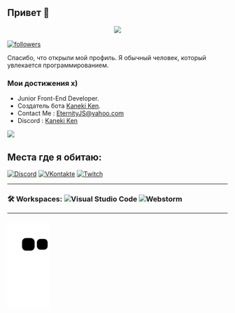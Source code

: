 ## Привет 👋

<p align="center"> <img src="https://readme-typing-svg.herokuapp.com/?lines=Hello+there,+I'm+EternityJS!&center=true&width=380&height=45"> </p>
<a href="https://github.com/EternityJS"> <img alt="followers" title="Follow Me" src="https://img.shields.io/github/followers/EternityJS?color=236ad3&labelColor=1155ba&style=for-the-badge&logo=github&label=Follow%20me" /></a>
</p>
Спасибо, что открыли мой профиль. Я обычный человек, который увлекается программированием.


### Мои достижения x)
- Junior Front-End Developer.
- Создатель бота [Kaneki Ken](https://discord.com/oauth2/authorize?client_id=940635245932339211&permissions=49630272&scope=bot%20applications.commands).
- Contact Me : EternityJS@yahoo.com<br>
- Discord : [Kaneki Ken](https://discord.gg/XdtTNszBsm)<br>

<a href="https://discord.gg/XdtTNszBsm">
  <img src="http://invidget.switchblade.xyz/XdtTNszBsm" />
</a>

 ## Места где я обитаю:
[![Discord](https://img.shields.io/badge/-Discord-3C2886?style=for-the-badge&logo=Discord&logoColor=1195F5)](https://discord.com/XdtTNszBsm)
[![VKontakte](https://img.shields.io/badge/-Vkontakte-3C2886?style=for-the-badge&logo=Vk&logoColor=149FDC)](https://vk.com/kayouakyloff)
[![Twitch](https://img.shields.io/badge/-Twitch-3C2886?style=for-the-badge&logo=Twitch&logoColor=974FFF)](https://twitch.tv/kanekivhaise)

--- 

<h3 align="left">
🛠 Workspaces:
    <img alt="Visual Studio Code" src="https://img.shields.io/badge/Visual%20Studio%20Code-007ACC?&style=for-the-badge&logo=Visual-Studio-Code&logoColor=white" />
    <img alt="Webstorm" src="https://img.shields.io/badge/Webstorm%20-4B32C3?&style=for-the-badge&logo=Webstorm&logoColor=white" />

--- 

<h3 align="left">
<a href="https://nightmare-dev.ml/" target="_blank"><img src="https://github.com/rafaballerini/rafaballerini/blob/output/github-contribution-grid-snake.svg" alt="sneke"></a>
